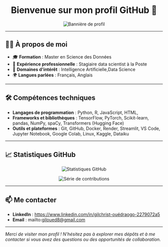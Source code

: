 <h1 align="center">Bienvenue sur mon profil GitHub 👋</h1>

<p align="center">
  <img src="https://zupimages.net/up/25/15/hooz.jpeg" alt="Bannière de profil" />
</p>

---

## 👨‍💻 À propos de moi

- 🎓 **Formation** : Master en  Science des Données
- 💼 **Expérience professionnelle** : Stagiaire data scientist à la Poste
- 🎯 **Domaines d'intérêt** : Intelligence Artificielle,Data Science
- 🌍 **Langues parlées** : Français, Anglais

---

## 🛠️ Compétences techniques

- **Langages de programmation** : Python, R, JavaScript, HTML,
- **Frameworks et bibliothèques** : TensorFlow, PyTorch, Scikit-learn, pandas, NumPy, spaCy, Transformers (Hugging Face)
- **Outils et plateformes** : Git, GitHub, Docker, Render, Streamlit, VS Code, Jupyter Notebook, Google Colab, Linux, Kaggle, Dataiku

---

## 📈 Statistiques GitHub

<p align="center">
  <img src="https://github-readme-stats.vercel.app/api?username=Gilchristttt&show_icons=true&theme=dark" alt="Statistiques GitHub" />
</p>

<p align="center">
  <img src="https://github-readme-streak-stats.herokuapp.com/?user=Gilchristttt&theme=dark" alt="Série de contributions" />
</p>

---

## 📫 Me contacter

- **LinkedIn** : https://www.linkedin.com/in/gilchrist-ouédraogo-2279072a5
- **Email** : mailto:giloued8@gmail.com

---

*Merci de visiter mon profil ! N'hésitez pas à explorer mes dépôts et à me contacter si vous avez des questions ou des opportunités de collaboration.*

